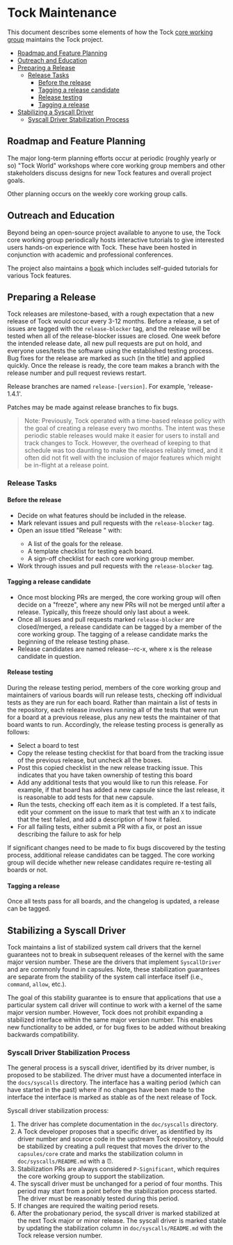 # Tock Maintenance

This document describes some elements of how the Tock [core working
group](wg/core/README.md) maintains the Tock project.

<!-- npm i -g markdown-toc; markdown-toc -i Maintenance.md -->

<!-- toc -->

- [Roadmap and Feature Planning](#roadmap-and-feature-planning)
- [Outreach and Education](#outreach-and-education)
- [Preparing a Release](#preparing-a-release)
  * [Release Tasks](#release-tasks)
    + [Before the release](#before-the-release)
    + [Tagging a release candidate](#tagging-a-release-candidate)
    + [Release testing](#release-testing)
    + [Tagging a release](#tagging-a-release)
- [Stabilizing a Syscall Driver](#stabilizing-a-syscall-driver)
  * [Syscall Driver Stabilization Process](#syscall-driver-stabilization-process)

<!-- tocstop -->

## Roadmap and Feature Planning

The major long-term planning efforts occur at periodic (roughly yearly or so)
"Tock World" workshops where core working group members and other stakeholders
discuss designs for new Tock features and overall project goals.

Other planning occurs on the weekly core working group calls.

## Outreach and Education

Beyond being an open-source project available to anyone to use, the Tock core
working group periodically hosts interactive tutorials to give interested users
hands-on experience with Tock. These have been hosted in conjunction with
academic and professional conferences.

The project also maintains a [book](https://book.tockos.org) which includes
self-guided tutorials for various Tock features.

## Preparing a Release

Tock releases are milestone-based, with a rough expectation that a new release
of Tock would occur every 3-12 months. Before a release, a set of issues are
tagged with the `release-blocker` tag, and the release will be tested when all
of the release-blocker issues are closed. One week before the intended release
date, all new pull requests are put on hold, and everyone uses/tests the
software using the established testing process. Bug fixes for the release are
marked as such (in the title) and applied quickly. Once the release is ready,
the core team makes a branch with the release number and pull request reviews
restart.

Release branches are named `release-[version]`. For example, 'release-1.4.1'.

Patches may be made against release branches to fix bugs.

> Note: Previously, Tock operated with a time-based release policy with the goal
of creating a release every two months. The intent was these periodic stable
releases would make it easier for users to install and track changes to Tock.
However, the overhead of keeping to that schedule was too daunting to make the
releases reliably timed, and it often did not fit well with the inclusion of
major features which might be in-flight at a release point.

### Release Tasks

#### Before the release

- Decide on what features should be included in the release.
- Mark relevant issues and pull requests with the `release-blocker` tag.
- Open an issue titled "Release <version>" with:
	- A list of the goals for the release.
	- A template checklist for testing each board.
	- A sign-off checklist for each core working group member.
- Work through issues and pull requests with the `release-blocker` tag.

#### Tagging a release candidate

- Once most blocking PRs are merged, the core working group will often decide on
  a "freeze", where any new PRs will not be merged until after a release.
  Typically, this freeze should only last about a week.
- Once all issues and pull requests marked `release-blocker` are closed/merged,
  a release candidate can be tagged by a member of the core working group. The
  tagging of a release candidate marks the beginning of the release testing
  phase.
- Release candidates are named release-<version>-rc-x, where x is the release
  candidate in question.

#### Release testing

During the release testing period, members of the core working group and
maintainers of various boards will run release tests, checking off individual
tests as they are run for each board. Rather than maintain a list of tests in
the repository, each release involves running all of the tests that were run for
a board at a previous release, plus any new tests the maintainer of that board
wants to run. Accordingly, the release testing process is generally as follows:
- Select a board to test
- Copy the release testing checklist for that board from the tracking issue of
  the previous release, but uncheck all the boxes.
- Post this copied checklist in the new release tracking issue. This indicates
  that you have taken ownership of testing this board
- Add any additional tests that you would like to run this release. For example,
  if that board has added a new capsule since the last release, it is reasonable
  to add tests for that new capsule.
- Run the tests, checking off each item as it is completed. If a test fails,
  edit your comment on the issue to mark that test with an `X` to indicate that
  the test failed, and add a description of how it failed.
- For all failing tests, either submit a PR with a fix, or post an issue
  describing the failure to ask for help

If significant changes need to be made to fix bugs discovered by the testing
process, additional release candidates can be tagged. The core working group
will decide whether new release candidates require re-testing all boards or not.

#### Tagging a release

Once all tests pass for all boards, and the changelog is updated, a release can
be tagged.

## Stabilizing a Syscall Driver

Tock maintains a list of stabilized system call drivers that the kernel
guarantees not to break in subsequent releases of the kernel with the same major
version number. These are the drivers that implement `SyscallDriver` and are
commonly found in capsules. Note, these stabilization guarantees are separate
from the stability of the system call interface itself (i.e., `command`,
`allow`, etc.).

The goal of this stability guarantee is to ensure that applications that use a
particular system call driver will continue to work with a kernel of the same
major version number. However, Tock does not prohibit expanding a stabilized
interface within the same major version number. This enables new functionality
to be added, or for bug fixes to be added without breaking backwards
compatibility.

### Syscall Driver Stabilization Process

The general process is a syscall driver, identified by its driver number, is
proposed to be stabilized. The driver must have a documented interface in the
`docs/syscalls` directory. The interface has a waiting period (which can have
started in the past) where if no changes have been made to the interface the
interface is marked as stable as of the next release of Tock.

Syscall driver stabilization process:

1. The driver has complete documentation in the `doc/syscalls` directory.
1. A Tock developer proposes that a specific driver, as identified by its driver
   number and source code in the upstream Tock repository, should be stabilized
   by creating a pull request that moves the driver to the `capsules/core` crate and
   marks the stabilization column in `doc/syscalls/README.md` with a ⏰.
1. Stabilization PRs are always considered `P-Significant`, which requires the core
   working group to support the stabilization.
1. The syscall driver must be unchanged for a period of four months. This period
   may start from a point before the stabilization process started. The driver
   must be reasonably tested during this period.
1. If changes are required the waiting period resets.
1. After the probationary period, the syscall driver is marked stabilized at the
   next Tock major or minor release. The syscall driver is marked stable by
   updating the stabilization column in `doc/syscalls/README.md` with the Tock
   release version number.
